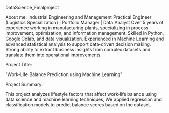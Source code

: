 DataScience_Finalproject

About me:
Industrial Engineering and Management Practical Engineer (Logistics Specialization) | Portfolio Manager | Data Analyst
Over 5 years of experience working in manufacturing plants, specializing in process improvement, optimization, and information management.
Skilled in Python, Google Colab, and data visualization.
Experienced in Machine Learning and advanced statistical analysis to support data-driven decision making.
Strong ability to extract business insights from complex datasets and translate them into operational improvements.

Project Title:

"Work-Life Balance Prediction using Machine Learning"

Project Summary:

This project analyzes lifestyle factors that affect work-life balance using data science and machine learning techniques, We applied regression and classification models to predict balance scores based on the dataset.

